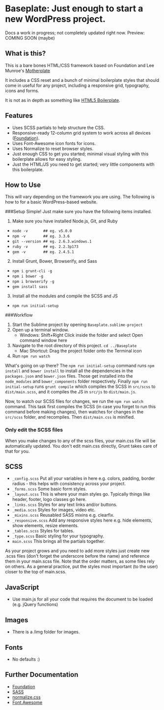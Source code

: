 # Baseplate: Just enough to start a new WordPress project.

Docs a work in progress; not completely updated right now.
Preview: COMING SOON (maybe)

## What is this?
This is a bare bones HTML/CSS framework based on Foundation and Lee Munroe's <a href="https://github.com/leemunroe/motherplate">Motherplate</a>

It includes a CSS reset and a bunch of minimal boilerplate styles that should come in useful for any project, including a responsive grid, typography, icons and forms.

It is not as in depth as something like <a href="http://html5boilerplate.com/">HTML5 Boilerplate</a>.

## Features
* Uses SCSS partials to help structure the CSS.
* Responsive-ready 12-column grid system to work across all devices (<a href="http://foundation.zurb.com">Foundation</a>).
* Uses Font-Awesome icon fonts for icons.
* Uses Normalize to reset browser styles.
* Just enough CSS to get you started; minimal visual styling with this boilerplate allows for easy styling.
* Just the HTML/JS you need to get started; very little components with this boilerplate.

## How to Use
This will vary depending on the framework you are using. The following is how to for a basic WordPress-based website. 

###Setup
Simple! Just make sure you have the following items installed.

1. Make sure you have installed Node.js, Git, and Ruby
 * `node -v       ## eg. v5.0.0`
 * `npm -v        ## eg. 3.3.6`
 * `git --version ## eg. 2.6.3.windows.1`
 * `ruby -v       ## eg. 2.2.3p173`
 * `gem -v        ## eg. 2.4.5.1`

2. Install Grunt, Bower, Browserify, and Sass
 * `npm i grunt-cli -g`
 * `npm i bower -g`
 * `npm i browserify -g`
 * `gem install sass`

3. Install all the modules and compile the SCSS and JS
 * `npm run initial-setup`

###Workflow
1. Start the Sublime project by opening `Baseplate.sublime-project`
2. Open up a terminal window. 
	* Windows: Shift+Right Click inside the folder and select Open command window here
3. Navigate to the root directory of this project. `cd ../Baseplate`
	* Mac Shortcut: Drag the project folder onto the Terminal icon
4. Run `npm run watch`

What's going on up there?
The `npm run initial-setup` command runs `npm install` and `bower install` to install all the dependencies in the
`packages.json` and `bower.json` files. Those get installed into the `node_modules` and `bower_components` folder
respectively. Finally `npm run initial-setup` runs `grunt compile` which compiles the SCSS in `src/scss` to
`dist/main.scss`, and it compiles the JS in `src/js` to `dist/main.js`.

Now, to watch our SCSS files for changes, we run the `npm run watch` command. This task first compiles the SCSS (in
case you forget to run this command before making changes), then watches for changes in the `src/scss` folder, and
recompiles. Then `dist/main.css` is minified.

### Only edit the SCSS files
When you make changes to any of the scss files, your main.css file will be automatically updated.
You don't edit main.css directly, Grunt takes care of that for you.

## SCSS
* `_config.scss` Put all your variables in here e.g. colors, padding, border radius - this helps with consistency across your project.
* `_forms.scss` Some basic form styles.
* `_layout.scss` This is where your main styles go. Typically things like header, footer, logo classes go here.
* `_links.scss` Styles for any text links and/or buttons.
* `_media.scss` Styles for images, video etc.
* `_mixins.scss` Reusabled SASS mixins e.g. clearfix.
* `_responsive.scss` Add any responsive styles here e.g. hide elements, show elements, resize elements.
* `_tables.scss` Styles for tables.
* `_type.scss` Basic styling for your typography.
* `main.scss` This brings all the partials together.

As your project grows and you need to add more styles just create new .scss files (don't forget the underscore before the name) and reference them in your main.scss file. Note that the order matters, as some files rely on others. As a general practice, put the styles most important (to the user) closer to the top of main.scss.

## JavaScript ##
* Use main.js for all your code that requires the document to be loaded (e.g. jQuery functions)

## Images ##
* There is a /img folder for images.

## Fonts ##
* No defaults :) 

## Further Documentation ##
* <a href="http://foundation.zurb.com/docs/">Foundation</a>
* <a href="http://sass-lang.com/">SASS</a>
* <a href="http://necolas.github.com/normalize.css/">normalize.css</a>
* <a href="http://fontawesome.io/">Font Awesome</a>
